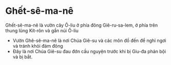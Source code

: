 # Ghết-sê-ma-nê

Ghết-sê-ma-nê là vườn cây Ô-liu ở phía đông Giê-ru-sa-lem, ở phía trên thung lũng Kít-rôn và gần núi Ô-liu
- Vườn Ghê-sê-ma-nê là nơi Chúa Giê-su và các môn đồ đến để nghỉ ngơi và tránh khỏi đám đông
- Đây là nơi Chúa Giê-su đau đớn cầu nguyện trước khi bị Giu-đa phản bội và bị bắt.

